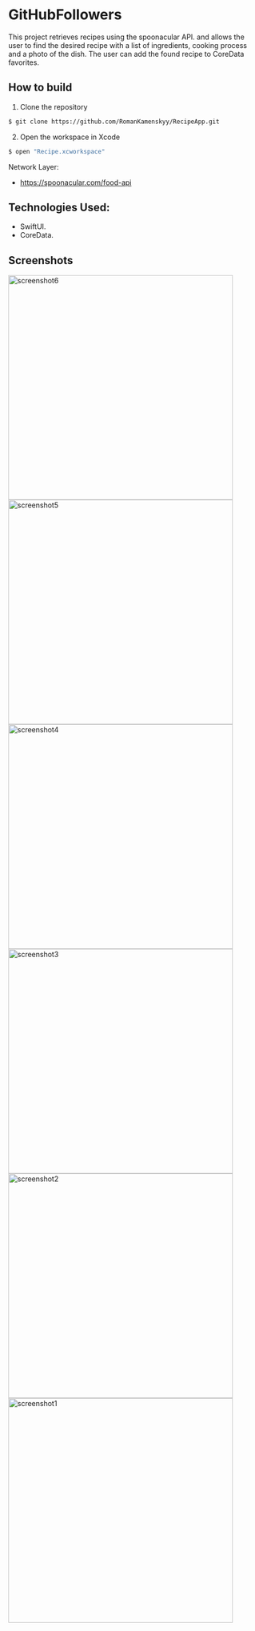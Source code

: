 # GitHubFollowers
This project retrieves recipes using the spoonacular API. and allows the user to find the desired recipe with a list of ingredients, cooking process and a photo of the dish. 
The user can add the found recipe to CoreData favorites.

## How to build
1. Clone the repository
```bash
$ git clone https://github.com/RomanKamenskyy/RecipeApp.git
```
2.  Open the workspace in Xcode
```bash
$ open "Recipe.xcworkspace"
```

Network Layer:
- https://spoonacular.com/food-api

## Technologies Used:
- SwiftUI.
- CoreData.

## Screenshots
<img width="449" alt="screenshot6" 
src="https://github.com/user-attachments/assets/8b0f046b-6760-4501-bc70-052eed5f357a">
<img width="449" alt="screenshot5" 
src="https://github.com/user-attachments/assets/9f3c769a-7a6e-4b66-b366-faf7b083f457">
<img width="449" alt="screenshot4" 
src="https://github.com/user-attachments/assets/0205c456-a2fd-4d72-983d-ac236235c764">
<img width="449" alt="screenshot3" 
src="https://github.com/user-attachments/assets/96fa5f60-b895-4c51-9b7c-09a28d4bef21">
<img width="449" alt="screenshot2" 
src="https://github.com/user-attachments/assets/ab854287-e43e-4f57-b705-a38ecc8728c4">
<img width="449" alt="screenshot1" 
src="https://github.com/user-attachments/assets/a1dc450c-72cb-40fb-b42b-6ae0d6dcbed0">







